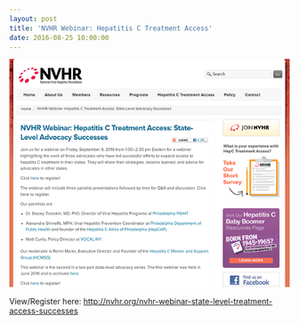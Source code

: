 ```yaml
---
layout: post
title: 'NVHR Webinar: Hepatitis C Treatment Access'
date: 2016-08-25 10:00:00
---
```


![](/assets/images/nvhr-webinar-hepatitis-c-treatment-access.png)

View/Register here: <http://nvhr.org/nvhr-webinar-state-level-treatment-access-successes>